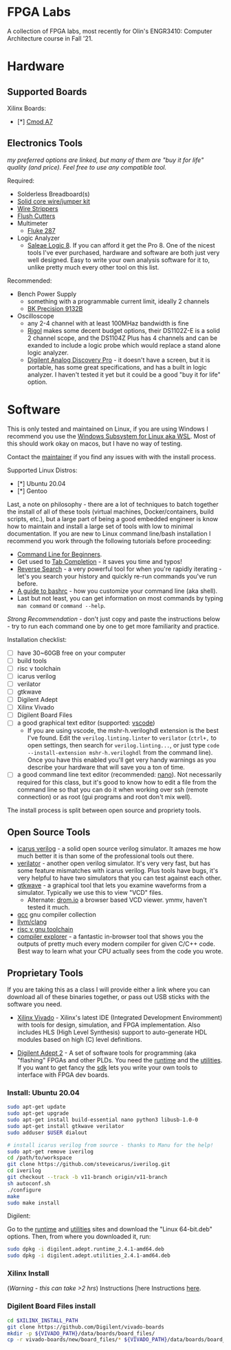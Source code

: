 # FPGA Labs
A collection of FPGA labs, most recently for Olin's ENGR3410: Computer Architecture course in Fall '21. 

# Hardware

## Supported Boards
Xilinx Boards:
  - [*] [Cmod A7](https://digilent.com/reference/programmable-logic/cmod-a7/start)

## Electronics Tools
*my preferred options are linked, but many of them are "buy it for life" quality (and price). Feel free to use any compatible tool.*

Required:

- Solderless Breadboard(s)
- [Solid core wire/jumper kit]()
- [Wire Strippers]()
- [Flush Cutters]()
- Multimeter
  - [Fluke 287](https://www.fluke.com/en-us/product/electrical-testing/digital-multimeters/fluke-287)
- Logic Analyzer
  - [Saleae Logic 8](https://www.saleae.com/). If you can afford it get the Pro 8. One of the nicest tools I've ever purchased, hardware and software are both just very well designed. Easy to write your own analysis software for it to, unlike pretty much every other tool on this list.

Recommended:
- Bench Power Supply
  - something with a programmable current limit, ideally 2 channels
  - [BK Precision 9132B](https://www.bkprecision.com/products/power-supplies/9132B-triple-output-programmable-dc-power-supply-2-0-60v-3a-1-0-5v-3a.html)
- Oscilloscope
  - any 2-4 channel with at least 100MHaz bandwidth is fine
  - [Rigol](https://www.rigolna.com/products/digital-oscilloscopes/1000z/) makes some decent budget options, their DS1102Z-E is a solid 2 channel scope, and the DS1104Z Plus has 4 channels and can be exanded to include a logic probe which would replace a stand alone logic analyzer.
  - [Digilent Analog Discovery Pro](https://digilent.com/reference/test-and-measurement/analog-discovery-pro-3x50/specifications) - it doesn't have a screen, but it is portable, has some great specifications, and has a built in logic analyzer. I haven't tested it yet but it could be a good "buy it for life" option.

# Software
This is only tested and maintained on Linux, if you are using Windows I recommend you use the [Windows Subsystem for Linux aka WSL](https://docs.microsoft.com/en-us/windows/wsl/install-win10). Most of this should work okay on macos, but I have no way of testing. 

Contact the [maintainer](mailto:avinash+fpga@nonholonomy.com) if you find any issues with with the install process.

Supported Linux Distros:
- [*] Ubuntu 20.04
- [*] Gentoo

Last, a note on philosophy - there are a lot of techniques to batch together the install of all of these tools (virtual machines, Docker/containers, build scripts, etc.), but a large part of being a good embedded engineer is know how to maintain and install a large set of tools with low to minimal documentation. If you are new to Linux command line/bash installation I recommend you work through the following tutorials before proceeding:
  - [Command Line for Beginners](https://ubuntu.com/tutorials/command-line-for-beginners#1-overview).
  - Get used to [Tab Completion](https://www.howtogeek.com/195207/use-tab-completion-to-type-commands-faster-on-any-operating-system/) - it saves you time and typos!
  - [Reverse Search](https://codeburst.io/use-reverse-i-search-to-quickly-navigate-through-your-history-917f4d7ffd37) - a very powerful tool for when you're rapidly iterating - let's you search your history and quickly re-run commands you've run before.
  - [A guide to bashrc](https://www.routerhosting.com/knowledge-base/what-is-linux-bashrc-and-how-to-use-it-full-guide/) - how you customize your command line (aka shell).
  - Last but not least, you can get information on most commands by typing `man command` or `command --help`.

*Strong Recommendation* - don't just copy and paste the instructions below - try to run each command one by one to get more familiarity and practice.

Installation checklist:
- [ ] have 30~60GB free on your computer
- [ ] build tools
- [ ] risc v toolchain
- [ ] icarus verilog
- [ ] verilator
- [ ] gtkwave
- [ ] Digilent Adept
- [ ] Xilinx Vivado
- [ ] Digilent Board Files
- [ ] a good graphical text editor (supported: [vscode](https://code.visualstudio.com/)) 
  - If you are using vscode, the mshr-h.veriloghdl extension is the best I've found. Edit the `verilog.linting.linter` to `verilator` (`ctrl+,` to open settings, then search for `verilog.linting...`, or just type `code --install-extension mshr-h.veriloghdl` from the command line). Once you have this enabled you'll get very handy warnings as you describe your hardware that will save you a ton of time.
- [ ] a good command line text editor (recommended: [nano](https://www.nano-editor.org/)). Not necessarily required for this class, but it's good to know how to edit a file from the command line so that you can do it when working over ssh (remote connection) or as root (gui programs and root don't mix well).
  
The install process is split between open source and propriety tools.

## Open Source Tools

- [icarus verilog](http://iverilog.icarus.com/) - a solid open source verilog simulator. It amazes me how much better it is than some of the professional tools out there.
- [verilator](https://www.veripool.org/verilator/) - another open verilog simulator. It's very very fast, but has some feature mismatches with icarus verilog. Plus tools have bugs, it's very helpful to have two simulators that you can test against each other.
- [gtkwave](http://gtkwave.sourceforge.net/) - a graphical tool that lets you examine waveforms from a simulator. Typically we use this to view "VCD" files.
  - Alternate: [drom.io](https://drom.io/vcd/) a browser based VCD viewer. ymmv, haven't tested it much.
- [gcc]() gnu compiler collection
- [llvm/clang]() 
- [risc v gnu toolchain](https://github.com/ucb-bar/esp-gnu-toolchain)
- [compiler explorer](https://godbolt.org/) - a fantastic in-browser tool that shows you the outputs of pretty much every modern compiler for given C/C++ code. Best way to learn what your CPU actually sees from the code you wrote.

## Proprietary Tools

If you are taking this as a class I will provide either a link where you can download all of these binaries together, or pass out USB sticks with the software you need. 

- [Xilinx Vivado](https://www.xilinx.com/products/design-tools/vivado.html) - Xilinx's latest IDE (Integrated Development Enviromment) with tools for design, simulation, and FPGA implementation. Also includes HLS (High Level Synthesis) support to auto-generate HDL modules based on high (C) level definitions.

- [Digilent Adept 2](https://digilent.com/reference/software/adept/start) - A set of software tools for programming (aka "flashing" FPGAs and other PLDs. You need the [runtime](https://digilent.com/reference/lib/exe/fetch.php?tok=f5f244&media=https%3A%2F%2Fmautic.digilentinc.com%2Fadept-runtime-download) and the [utilities](https://digilent.com/reference/lib/exe/fetch.php?tok=358c01&media=https%3A%2F%2Fmautic.digilentinc.com%2Fadept-utilities-download). If you want to get fancy the [sdk](https://digilent.com/reference/lib/exe/fetch.php?tok=2e05b9&media=https%3A%2F%2Fmautic.digilentinc.com%2Fadept-sdk-download) lets you write your own tools to interface with FPGA dev boards.

### Install: Ubuntu 20.04

```bash
sudo apt-get update
sudo apt-get upgrade
sudo apt-get install build-essential nano python3 libusb-1.0-0
sudo apt-get install gtkwave verilator
sudo adduser $USER dialout

# install icarus verilog from source - thanks to Manu for the help!
sudo apt-get remove iverilog
cd /path/to/workspace
git clone https://github.com/steveicarus/iverilog.git
cd iverilog
git checkout --track -b v11-branch origin/v11-branch
sh autoconf.sh
./configure
make
sudo make install
```

Digilent:

Go to the [runtime](https://digilent.com/reference/lib/exe/fetch.php?tok=f5f244&media=https%3A%2F%2Fmautic.digilentinc.com%2Fadept-runtime-download) and [utilities](https://digilent.com/reference/lib/exe/fetch.php?tok=358c01&media=https%3A%2F%2Fmautic.digilentinc.com%2Fadept-utilities-download) sites and download the "Linux 64-bit.deb" options. Then, from where you downloaded it, run:
```bash
sudo dpkg -i digilent.adept.runtime_2.4.1-amd64.deb
sudo dpkg -i digilent.adept.utilities_2.4.1-amd64.deb
```

### Xilinx Install
(*Warning - this can take >2 hrs*) Instructions [here
Instructions [here](docs/install/xilinx/xilinx.md).


### Digilent Board Files install
```bash
cd $XILINX_INSTALL_PATH
git clone https://github.com/Digilent/vivado-boards
mkdir -p ${VIVADO_PATH}/data/boards/board_files/
cp -r vivado-boards/new/board_files/* ${VIVADO_PATH}/data/boards/board_files/
```

